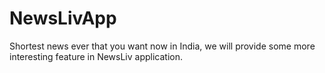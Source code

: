 # NewsLivApp
Shortest news ever that you want now in India, we will provide some more interesting feature in NewsLiv application.

